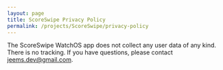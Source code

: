 ```yaml
---
layout: page
title: ScoreSwipe Privacy Policy
permalink: /projects/ScoreSwipe/privacy-policy
---
```


The ScoreSwipe WatchOS app does not collect any user data of any kind. There is no tracking. If you have questions, please contact jeems.dev@gmail.com.